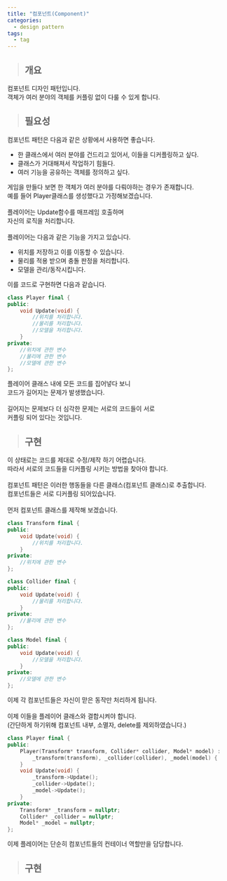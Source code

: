 ```yaml
---
title: "컴포넌트(Component)"
categories:
  - design pattern
tags:
  - tag
---
```

> ## 개요

컴포넌트 디자인 패턴입니다.<br>
객체가 여러 분야의 객체를 커플링 없이 다룰 수 있게 합니다.
> ## 필요성

컴포넌트 패턴은 다음과 같은 상황에서 사용하면 좋습니다.
- 한 클래스에서 여러 분야를 건드리고 있어서, 이들을 디커플링하고 싶다.
- 클래스가 거대해져서 작업하기 힘들다.
- 여러 기능을 공유하는 객체를 정의하고 싶다.

게임을 만들다 보면 한 객체가 여러 분야를 다뤄야하는 경우가 존재합니다.<br>
예를 들어 Player클래스를 생성했다고 가정해보겠습니다.<br>
<br>
플레이어는 Update함수를 매프레임 호출하며<br>
자신의 로직을 처리합니다.<br>
<br>
플레이어는 다음과 같은 기능을 가지고 있습니다.
- 위치를 저장하고 이를 이동할 수 있습니다.
- 물리를 적용 받으며 충돌 판정을 처리합니다.
- 모델을 관리/동작시킵니다.

이를 코드로 구현하면 다음과 같습니다.
```cpp
class Player final {
public:
	void Update(void) {
		//위치를 처리합니다.
		//물리를 처리합니다.
		//모델을 처리합니다.
	}
private:
	//위치에 관한 변수
	//물리에 관한 변수
	//모델에 관한 변수
};
```
플레이어 클래스 내에 모든 코드를 집어넣다 보니<br>
코드가 길어지는 문제가 발생했습니다.<br>
<br>
길어지는 문제보다 더 심각한 문제는 서로의 코드들이 서로<br>
커플링 되어 있다는 것입니다.
> ## 구현

이 상태로는 코드를 제대로 수정/제작 하기 어렵습니다.<br>
따라서 서로의 코드들을 디커플링 시키는 방법을 찾아야 합니다.<br>
<br>
컴포넌트 패턴은 이러한 행동들을 다른 클래스(컴포넌트 클래스)로 추출합니다.<br>
컴포넌트들은 서로 디커플링 되어있습니다.<br>
<br>
먼저 컴포넌트 클래스를 제작해 보겠습니다.
```cpp
class Transform final {
public:
	void Update(void) {
		//위치를 처리합니다.
	}
private:
	//위치에 관한 변수
};
```
```cpp
class Collider final {
public:
	void Update(void) {
		//물리를 처리합니다.
	}
private:
	//물리에 관한 변수
};
```
```cpp
class Model final {
public:
	void Update(void) {
		//모델을 처리합니다.
	}
private:
	//모델에 관한 변수
};
```
이제 각 컴포넌트들은 자신이 맏은 동작만 처리하게 됩니다.<br>
<br>
이제 이들을 플레이어 클래스와 결합시켜야 합니다.<br>
(간단하게 하기위해 컴포넌트 내부, 소멸자, delete를 제외하였습니다.)
```cpp
class Player final {
public:
	Player(Transform* transform, Collider* collider, Model* model) :
		_transform(transform), _collider(collider), _model(model) {
	}
	void Update(void) {
		_transform->Update();
		_collider->Update();
		_model->Update();
	}
private:
	Transform* _transform = nullptr;
	Collider* _collider = nullptr;
	Model* _model = nullptr;
};
```
이제 플레이어는 단순히 컴포넌트들의 컨테이너 역할만을 담당합니다.
> ## 구현
